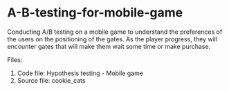 # A-B-testing-for-mobile-game
Conducting A/B testing on a mobile game to understand the preferences of the users on the positioning of the gates.  As the player progress, they will encounter gates that will make them wait some time or make purchase. 

Files:
1) Code file: Hypothesis testing - Mobile game
2) Source file: cookie_cats
